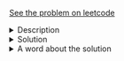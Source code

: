 <a href="https://leetcode.com/problems/linked-list-random-node/"> See the problem on leetcode </a>
<details>
   <summary>Description</summary>
   <div class="content__u3I1 question-content__JfgR">
      <div>
         <p>Given a singly linked list, return a random node's value from the linked list. Each node must have the <b>same probability</b> of being chosen.</p>
         <p><b>Follow up:</b><br>
            What if the linked list is extremely large and its length is unknown to you? Could you solve this efficiently without using extra space?
         </p>
         <p><b>Example:</b></p>
         <pre>// Init a singly linked list [1,2,3].
ListNode head = new ListNode(1);
head.next = new ListNode(2);
head.next.next = new ListNode(3);
Solution solution = new Solution(head);
<br>
// getRandom() should return either 1, 2, or 3 randomly. Each element should have equal probability of returning.
solution.getRandom();
</pre>
         <p></p>
      </div>
   </div>
</details>

<details>
<summary>Solution</summary>
	
```java
/**
 * Definition for singly-linked list.
 * public class ListNode {
 *     int val;
 *     ListNode next;
 *     ListNode() {}
 *     ListNode(int val) { this.val = val; }
 *     ListNode(int val, ListNode next) { this.val = val; this.next = next; }
 * }
 */
class Solution {
    ArrayList<Integer> nums = new ArrayList<>();

    /** @param head The linked list's head.
        Note that the head is guaranteed to be not null, so it contains at least one node. */
    public Solution(ListNode head) {
        while(head!=null){
            nums.add(head.val);
            head = head.next;
        }
    }
    
    /** Returns a random node's value. */
    public int getRandom() {
        int idx = new Random().nextInt(nums.size());
        return nums.get(idx);
    }
}

/**
 * Your Solution object will be instantiated and called as such:
 * Solution obj = new Solution(head);
 * int param_1 = obj.getRandom();
 */
```

</details>

<details>
    <summary>A word about the solution</Summary>
    The O(n) time and space solution is trivial. O(1) space solution for infinite stream of numbers is obtained via Reservoir sampling, explained <a href = 'https://leetcode.com/problems/linked-list-random-node/solution/'>here.</a>
    Might as well implement it and update the solution here soon(Tomorrow).
   
</details>
